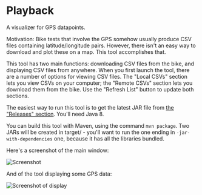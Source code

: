 # Playback
A visualizer for GPS datapoints.

Motivation: Bike tests that involve the GPS somehow usually produce CSV files containing latitude/longitude pairs. However, there isn't an easy way to download and plot these on a map. This tool accomplishes that.

This tool has two main functions: downloading CSV files from the bike, and displaying CSV files from anywhere. When you first launch the tool, there are a number of options for viewing CSV files. The "Local CSVs" section lets you view CSVs on your computer; the "Remote CSVs" section lets you download them from the bike. Use the "Refresh List" button to update both sections.

The easiest way to run this tool is to get the latest JAR file from [the "Releases" section][1]. You'll need Java 8.

You can build this tool with Maven, using the command `mvn package`. Two JARs will be created in target/ - you'll want to run the one ending in `-jar-with-dependencies` one, because it has all the libraries bundled.

Here's a screenshot of the main window:

![Screenshot][2]

And of the tool displaying some GPS data:

![Screenshot of display][3]

  [1]: https://github.com/CornellAutonomousBikeTeam/Playback/releases
  [2]: https://user-images.githubusercontent.com/1981364/27931991-0dd7de22-626a-11e7-8788-5604d23e288b.png
  [3]: https://user-images.githubusercontent.com/1981364/27932057-47698852-626a-11e7-8d3b-456b2ec7635a.png
